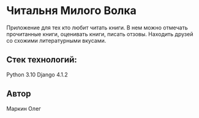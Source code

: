 # Читальня Милого Волка

Приложение для тех кто любит читать книги. В нем можно отмечать прочитанные книги,
оценивать книги, писать отзовы. Находить друзей со схожими литературными вкусами.


## Стек технологий:
Python 3.10
Django 4.1.2

## Автор
Маркин Олег